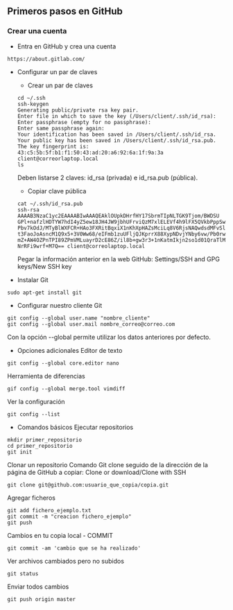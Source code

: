 ## Primeros pasos en GitHub

### Crear una cuenta

- Entra en GitHub y crea una cuenta
~~~
https://about.gitlab.com/
~~~


- Configurar un par de claves
	- Crear un par de claves
	~~~
	cd ~/.ssh
	ssh-keygen
	Generating public/private rsa key pair.
	Enter file in which to save the key (/Users/client/.ssh/id_rsa): 
	Enter passphrase (empty for no passphrase): 
	Enter same passphrase again: 
	Your identification has been saved in /Users/client/.ssh/id_rsa.
	Your public key has been saved in /Users/client/.ssh/id_rsa.pub.
	The key fingerprint is:
	43:c5:5b:5f:b1:f1:50:43:ad:20:a6:92:6a:1f:9a:3a client@correorlaptop.local
	ls
	~~~
	Deben listarse 2 claves: id_rsa (privada) e id_rsa.pub (pública).


	- Copiar clave pública
	~~~
	cat ~/.ssh/id_rsa.pub
	ssh-rsa AAAAB3NzaC1yc2EAAAABIwAAAQEAklOUpkDHrfHY17SbrmTIpNLTGK9Tjom/BWDSU
	GPl+nafzlHDTYW7hdI4yZ5ew18JH4JW9jbhUFrviQzM7xlELEVf4h9lFX5QVkbPppSwg0cda3
	Pbv7kOdJ/MTyBlWXFCR+HAo3FXRitBqxiX1nKhXpHAZsMciLq8V6RjsNAQwdsdMFvSlVK/7XA
	t3FaoJoAsncM1Q9x5+3V0Ww68/eIFmb1zuUFljQJKprrX88XypNDvjYNby6vw/Pb0rwert/En
	mZ+AW4OZPnTPI89ZPmVMLuayrD2cE86Z/il8b+gw3r3+1nKatmIkjn2so1d01QraTlMqVSsbx
	NrRFi9wrf+M7Q== client@correolaptop.local
	~~~
	Pegar la información anterior en la web GitHub: Settings/SSH and GPG keys/New SSH key


- Instalar Git
~~~
sudo apt-get install git
~~~


- Configurar nuestro cliente Git
~~~
git config --global user.name "nombre_cliente"
git config --global user.mail nombre_correo@correo.com
~~~
Con la opción --global permite utilizar los datos anteriores por defecto.


- Opciones adicionales
Editor de texto
~~~
git config --global core.editor nano
~~~
Herramienta de diferencias
~~~
gif config --global merge.tool vimdiff
~~~
Ver la configuración
~~~
git config --list
~~~


- Comandos básicos
Ejecutar repositorios
~~~
mkdir primer_repositorio
cd primer_repositorio
git init
~~~


Clonar un repositorio
Comando Git clone seguido de la dirección de la página de GitHub a copiar: Clone or download/Clone with SSH
~~~
git clone git@github.com:usuario_que_copia/copia.git
~~~


Agregar ficheros
~~~
git add fichero_ejemplo.txt
git commit -m "creacion fichero_ejemplo"
git push
~~~


Cambios en tu copia local - COMMIT
~~~
git commit -am 'cambio que se ha realizado'
~~~


Ver archivos cambiados pero no subidos
~~~
git status
~~~


Enviar todos cambios
~~~
git push origin master
~~~

